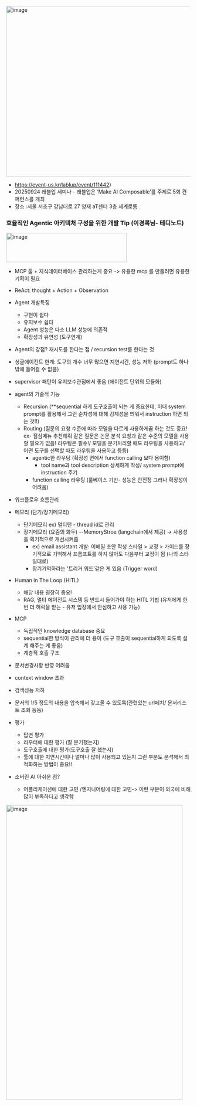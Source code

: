 <img width="818" height="465" alt="image" src="https://github.com/user-attachments/assets/7a461646-71e3-49f1-8945-25bf8090d712" />


- https://event-us.kr/lablup/event/111442)
- 20250924 래블업 세미나 - 래블업은 ‘Make AI Composable’를 주제로 5회 컨퍼런스를 개최
- 장소 :서울 서초구 강남대로 27 양재 aT센터 3층 세계로룸


### 효율적인 Agentic 아키텍처 구성을 위한 개발 Tip (이경록님- 테디노트)
<img width="329" height="80" alt="image" src="https://github.com/user-attachments/assets/8879b0e9-15c3-4b0f-b57e-1cc691a880f4" />


- MCP 툴 + 지식데이터베이스 관리하는게 중요
    -> 유용한 mcp 를 만들려면 유용한 기획이 필요
- ReAct: thought + Action + Observation

- Agent 개발특징
  - 구현이 쉽다
  - 유지보수 쉽다
  - Agent 성능은 다소 LLM 성능에 의존적
  - 확장성과 유연성 (도구연계)
  
- Agent의 강점? 재시도를 한다는 점 / recursion test를 한다는 것
- 싱글에이전트 한계: 도구의 개수 너무 많으면 지연시간, 성능 저하 (prompt도 하나 밖에 들어갈 수 없음)
- supervisor 패턴이 유지보수관점에서 좋음 (에이전트 단위의 모듈화)
 

- agent의 기술적 기능
   - Recursion (**sequential 하게 도구호출이 되는 게 중요한데, 이때 system prompt를 활용해서 그런 순차성에 대해 강제성을 띄워서 instruction 하면 되는 것!!) 
   - Routing (질문의 요청 수준에 따라 모델을 다르게 사용하게끔 하는 것도 중요! ex- 점심메뉴 추천해줘 같은 질문은 논문 분석 요청과 같은 수준의 모델을 사용할 필요가 없음! 라우팅은 필수!/ 모델을 분기처리할 때도 라우팅을 사용하고/ 어떤 도구를 선택할 때도 라우팅을 사용하고 등등) 
     - agentic한 라우팅 (확장성 면에서 function calling 보다 용이함)
       - tool name과 tool description 상세하게 작성/ system prompt에 instruction 주기
     - function calling 라우팅 (룰베이스 기반- 성능은 안전정 그러나 확장성이 어려움)
       
- 워크플로우 흐름관리
- 메모리 (단기/장기메모리)
  - 단기메모리 ex) 멀티턴 - thread id로 관리
  - 장기메모리 (요즘의 화두) --MemoryStroe (langchain에서 제공) -> 사용성을 획기적으로 개선시켜줌
    - ex) email assistant 개발: 이메일 초안 작성 스타일 > 교정 > 가이드를 장기적으로 기억해서 프롬프트를 하지 않아도 다음부터 교정이 됨 (나의 스타일대로)
    - 장기기억하라는 '트리거 워드'같은 게 있음 (Trigger word)
      
- Human in The Loop (HITL)
  - 해당 내용 굉장히 중요!
  - RAG, 멀티 에이전트 시스템 등 반드시 들어가야 하는 HITL 기법 (유저에게 한 번 더 허락을 받는 - 유저 입장에서 안심하고 사용 가능)
    
- MCP
  - 독립적인 knowledge database 중요
  - sequential한 방식이 관리에 더 용이 (도구 호출이 sequential하게 되도록 설계 해주는 게 좋음)
  - 계층적 호출 구조
  
- 문서변경사항 반영 어려움
- context window 초과
- 검색성능 저하
- 문서의 1/5 정도의 내용을 압축해서 갖고올 수 있도록(관련있는 url페치/ 문서리스트 조회 등등)

- 평가
  - 답변 평가
  - 라우터에 대한 평가 (잘 분기했는지)
  - 도구호출에 대한 평가(도구호출 잘 했는지)
  - 툴에 대한 지연시간이나 얼마나 많이 사용되고 있는지 그런 부분도 분석해서 최적화하는 방법이 중요!!

- 소버린 AI 아쉬운 점?
  - 어플리케이션에 대한 고민 /엔지니어링에 대한 고민-> 이런 부분이 외국에 비해 많이 부족하다고 생각함



<img width="481" height="804" alt="image" src="https://github.com/user-attachments/assets/806743f2-92ad-4433-8624-fbb3c72e6966" />
